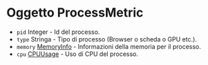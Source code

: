 # Oggetto ProcessMetric

* `pid` Integer - Id del processo.
* `type` Stringa - Tipo di processo (Browser o scheda o GPU etc.).
* `memory` [MemoryInfo](memory-info.md) - Informazioni della memoria per il processo.
* `cpu` [CPUUsage](cpu-usage.md) - Uso di CPU del processo.